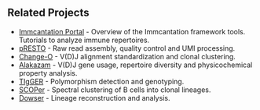 Related Projects
-------------------------------------------------------------------------------

* [Immcantation Portal](http://immcantation.readthedocs.io) - 
  Overview of the Immcantation framework tools. Tutorials to analyze immune 
  repertoires.
* [pRESTO](http://presto.readthedocs.io) - 
  Raw read assembly, quality control and UMI processing.
* [Change-O](http://changeo.readthedocs.io) - 
  V(D)J alignment standardization and clonal clustering.
* [Alakazam](http://alakazam.readthedocs.io) - 
  V(D)J gene usage, repertoire diversity and
  physicochemical property analysis.
* [TIgGER](http://tigger.readthedocs.io) - 
  Polymorphism detection and genotyping.
* [SCOPer](https://scoper.readthedocs.io) -
  Spectral clustering of B cells into clonal lineages.
* [Dowser](https://dowser.readthedocs.io/) -
  Lineage reconstruction and analysis.

